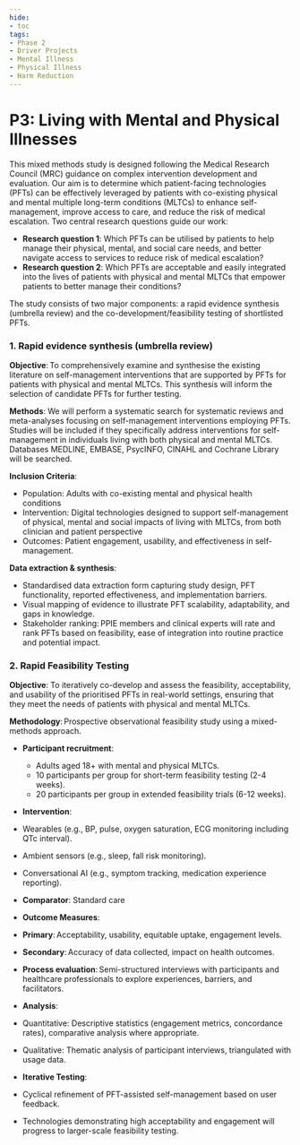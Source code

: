 ```yaml
---
hide:
- toc
tags:
- Phase 2
- Driver Projects
- Mental Illness
- Physical Illness
- Harm Reduction
---
```


# P3: Living with Mental and Physical Illnesses

This mixed methods study is designed following the Medical Research Council (MRC) guidance on complex intervention development and evaluation. Our aim is to determine which patient-facing technologies (PFTs) can be effectively leveraged by patients with co-existing physical and mental multiple long-term conditions (MLTCs) to enhance self-management, improve access to care, and reduce the risk of medical escalation. Two central research questions guide our work: 

 * **Research question 1**: Which PFTs can be utilised by patients to help manage their physical, mental, and social care needs, and better navigate access to services to reduce risk of medical escalation?
 * **Research question 2**: Which PFTs are acceptable and easily integrated into the lives of patients with physical and mental MLTCs that empower patients to better manage their conditions? 

The study consists of two major components: a rapid evidence synthesis (umbrella review) and the co-development/feasibility testing of shortlisted PFTs. 

### 1. Rapid evidence synthesis (umbrella review)  
**Objective**: To comprehensively examine and synthesise the existing literature on self-management interventions that are supported by PFTs for patients with physical and mental MLTCs. This synthesis will inform the selection of candidate PFTs for further testing.

**Methods**: We will perform a systematic search for systematic reviews and meta-analyses focusing on self-management interventions employing PFTs. Studies will be included if they specifically address interventions for self-management in individuals living with both physical and mental MLTCs. Databases MEDLINE, EMBASE, PsycINFO, CINAHL and Cochrane Library will be searched.

**Inclusion Criteria**: 
 * Population: Adults with co-existing mental and physical health conditions
 * Intervention: Digital technologies designed to support self-management of physical, mental and social impacts of living with MLTCs, from both clinician and patient perspective
 * Outcomes: Patient engagement, usability, and effectiveness in self-management.

**Data extraction & synthesis**:
 * Standardised data extraction form capturing study design, PFT functionality, reported effectiveness, and implementation barriers.
 * Visual mapping of evidence to illustrate PFT scalability, adaptability, and gaps in knowledge.
 * Stakeholder ranking: PPIE members and clinical experts will rate and rank PFTs based on feasibility, ease of integration into routine practice and potential impact. 

### 2. Rapid Feasibility Testing
**Objective**: To iteratively co-develop and assess the feasibility, acceptability, and usability of the prioritised PFTs in real-world settings, ensuring that they meet the needs of patients with physical and mental MLTCs. 

**Methodology**: Prospective observational feasibility study using a mixed-methods approach.  

 * **Participant recruitment**:
   * Adults aged 18+ with mental and physical MLTCs.
   * 10 participants per group for short-term feasibility testing (2-4 weeks).
   * 20 participants per group in extended feasibility trials (6-12 weeks).  

 * **Intervention**:
  * Wearables (e.g., BP, pulse, oxygen saturation, ECG monitoring including QTc interval).
  * Ambient sensors (e.g., sleep, fall risk monitoring).
  * Conversational AI (e.g., symptom tracking, medication experience reporting).

 * **Comparator**: Standard care

 * **Outcome Measures**:
  * **Primary**: Acceptability, usability, equitable uptake, engagement levels.
  * **Secondary**: Accuracy of data collected, impact on health outcomes.
  * **Process evaluation**: Semi-structured interviews with participants and healthcare professionals to explore experiences, barriers, and facilitators.  

 * **Analysis**:
  * Quantitative: Descriptive statistics (engagement metrics, concordance rates), comparative analysis where appropriate.
  * Qualitative: Thematic analysis of participant interviews, triangulated with usage data.

 * **Iterative Testing**:
  * Cyclical refinement of PFT-assisted self-management based on user feedback.
  * Technologies demonstrating high acceptability and engagement will progress to larger-scale feasibility testing.  
